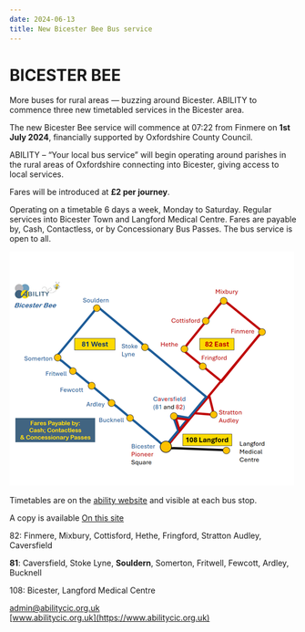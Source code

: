 ```yaml
---
date: 2024-06-13
title: New Bicester Bee Bus service
---
```



# BICESTER BEE

More buses for rural areas — buzzing around 
Bicester. ABILITY to commence three new 
timetabled services in the Bicester area.


The new Bicester Bee service will commence at 
07:22 from Finmere on **1st July 2024**, financially 
supported by Oxfordshire County Council.


ABILITY – “Your local bus service” will begin operating around
parishes in the rural areas of Oxfordshire connecting into Bicester,
giving access to local services.

Fares will be introduced at **£2 per journey**.


Operating on a timetable 6 days a week, Monday to Saturday. Regular
services into Bicester Town and Langford Medical Centre. Fares are
payable by, Cash, Contactless, or by Concessionary Bus Passes. The bus
service is open to all.

![map](bicester-bee-map-2024.png)

Timetables are on the [ability website](https://abilitycic.org.uk/) and visible at each bus stop.

A copy is available [On this site](bicester-bee-timetable-2024.pdf)


82: Finmere, Mixbury, Cottisford, Hethe, Fringford, Stratton Audley, Caversfield

**81**: Caversfield, Stoke Lyne, **Souldern**, Somerton, Fritwell, Fewcott, Ardley, Bucknell

108: Bicester, Langford Medical Centre

[admin@abilitycic.org.uk](mailto:admin@abilitycic.org.uk)  
[www.abilitycic.org.uk](https://www.abilitycic.org.uk)



